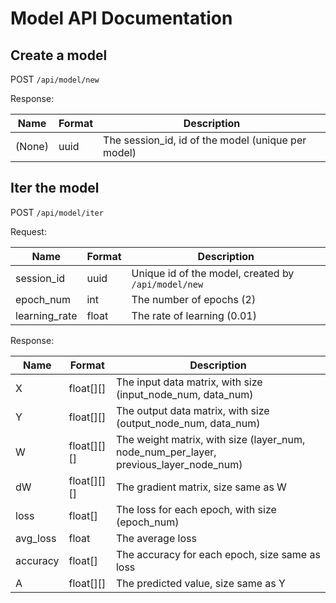 # Model API Documentation

## Create a model
POST ```/api/model/new```

Response:

Name   | Format | Description
-------|--------|------------
(None) | uuid | The session_id, id of the model (unique per model)

## Iter the model
POST ```/api/model/iter```

Request:

Name | Format | Description
-----|--------|------------
session_id | uuid | Unique id of the model, created by ```/api/model/new```
epoch_num | int | The number of epochs (2)
learning_rate | float | The rate of learning (0.01)

Response:

Name | Format | Description
-----|--------|------------
X | float\[\]\[\] | The input data matrix, with size (input_node_num, data_num)
Y | float\[\]\[\] | The output data matrix, with size (output_node_num, data_num)
W | float\[\]\[\]\[\] | The weight matrix, with size (layer_num, node_num_per_layer, previous_layer_node_num)
dW | float\[\]\[\]\[\] | The gradient matrix, size same as W
loss | float\[\] | The loss for each epoch, with size (epoch_num)
avg_loss | float | The average loss
accuracy | float\[\] | The accuracy for each epoch, size same as loss
A | float\[\]\[\] | The predicted value, size same as Y
